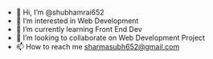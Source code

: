 - 👋 Hi, I’m @shubhamrai652
- 👀 I’m interested in Web Development
- 🌱 I’m currently learning Front End Dev
- 💞️ I’m looking to collaborate on Web Development Project
- 📫 How to reach me 	sharmasubh652@gmail.com

<!---
shubhamrai652/shubhamrai652 is a ✨ special ✨ repository because its `README.md` (this file) appears on your GitHub profile.
You can click the Preview link to take a look at your changes.
--->
